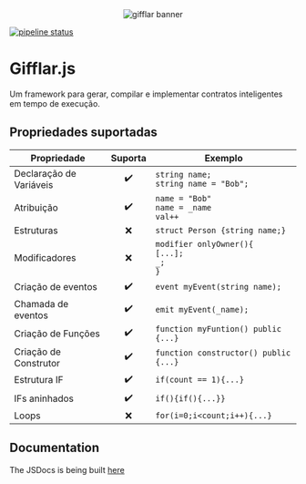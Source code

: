 <div align="center">
    <img src="https://i.imgur.com/mwbuYqE.png" alt="gifflar banner"/>
</div>

[![pipeline status](https://gitlab.com/lif-uesc/gifflar/badges/master/pipeline.svg)](https://gitlab.com/lif-uesc/gifflar/-/commits/master)

# Gifflar.js

Um framework para gerar, compilar e implementar contratos inteligentes em tempo de execução.

## Propriedades suportadas

| Propriedade             |      Suporta       | Exemplo                                               |
| ----------------------- | :----------------: | ----------------------------------------------------- |
| Declaração de Variáveis | :heavy_check_mark: | `string name;`<br/> `string name = "Bob";`            |
| Atribuição              | :heavy_check_mark: | `name = "Bob"`<br/> `name = _name`<br/> `val++`       |
| Estruturas              |        :x:         | `struct Person {string name;}`                        |
| Modificadores           |        :x:         | `modifier onlyOwner(){`<br/>`[...];`<br/>`_;`<br/>`}` |
| Criação de eventos      | :heavy_check_mark: | `event myEvent(string name);`                         |
| Chamada de eventos      | :heavy_check_mark: | `emit myEvent(_name);`                                |
| Criação de Funções      | :heavy_check_mark: | `function myFuntion() public {...}`                   |
| Criação de Construtor   | :heavy_check_mark: | `function constructor() public {...}`                 |
| Estrutura IF            | :heavy_check_mark: | `if(count == 1){...}`                                 |
| IFs aninhados           | :heavy_check_mark: | `if(){if(){...}}`                                     |
| Loops                   |        :x:         | `for(i=0;i<count;i++){...}`                           |

## Documentation

The JSDocs is being built [here](https://lif-uesc.gitlab.io/gifflar/docs/gifflar/1.0.0/index.html)
